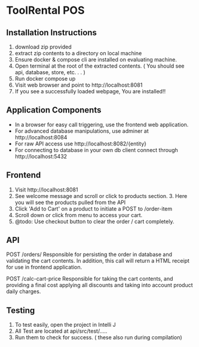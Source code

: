 # ToolRental POS
## Installation Instructions
1. download zip provided
2. extract zip contents to a directory on local machine
3. Ensure docker & compose cli are installed on evaluating machine.
4. Open terminal at the root of the extracted contents. ( You should see api, database, store, etc. . . )
5. Run docker compose up
6. Visit web browser and point to http://localhost:8081
7. If you see a successfully loaded webpage, You are installed!!

## Application Components
- In a browser for easy call triggering, use the frontend web application.
- For advanced database manipulations, use adminer at http://localhost:8084
- For raw API access use http://localhost:8082/{entity}
- For connecting to database in your own db client connect through http://localhost:5432

## Frontend
1. Visit http://localhost:8081
2. See welcome message and scroll or click to products section.
   3. Here you will see the products pulled from the API
4. Click 'Add to Cart' on a product to initiate a POST to /order-item 
5. Scroll down or click from menu to access your cart.
6. @todo: Use checkout button to clear the order / cart completely.

## API
POST /orders/
Responsible for persisting the order in database and validating the cart contents. In addition,  this call will return a HTML receipt for use in frontend application.

POST /calc-cart-price
Responsible for taking the cart contents, and providing a final cost applying all discounts and taking into account product daily charges.


## Testing
1. To test easily, open the project in Intelli J
2. All Test are located at api/src/test/.....
3. Run them to check for success. ( these also run during compilation)